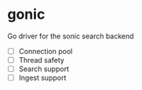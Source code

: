 # gonic
Go driver for the sonic search backend

- [ ] Connection pool
- [ ] Thread safety
- [ ] Search support
- [ ] Ingest support